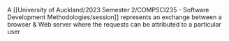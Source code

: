 A [[University of Auckland/2023 Semester 2/COMPSCI235 - Software Development Methodologies/session]] represents an exchange between a browser & Web server where the requests can be attributed to a particular user